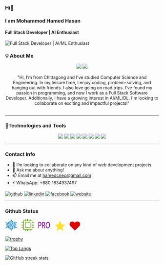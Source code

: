 ### Hi👋
### I am Mohammod Hamed Hasan
#### Full Stack Developer | AI Enthusiast
![Full Stack Developer | AI/ML Enthusiast](https://res.cloudinary.com/df5utoo6u/image/upload/v1741798893/cover_zway8x.jpg)

### 💡 About Me

<p align="center">
  <img src="https://img.shields.io/badge/Location-Chittagong-blue?style=flat&logo=location-pin&logoColor=white" />
  <img src="https://img.shields.io/badge/Field-Software%20Engineering-green?style=flat&logo=school&logoColor=white" />
  <br><br>
  "Hi, I’m from Chittagong and I've studied Computer Science and Engineering. In my leisure time, I enjoy coding, problem-solving, and hanging out with friends. I also love going on road trips. I’ve found my passion in programming, and now I work as a Full Stack Software Developer. Additionally, I have a growing interest in AI/ML/DL. I'm looking to collaborate on exciting and impactful projects!"
  <br><br>
</p>

---

### 🚀Technologies and Tools

<p align="center">
  <img src="https://img.shields.io/badge/JavaScript-F7DF1E?style=flat&logo=javascript&logoColor=black" />
  <img src="https://img.shields.io/badge/TypeScript-3178C6?style=flat&logo=typescript&logoColor=white" />
  <img src="https://img.shields.io/badge/React-61DAFB?style=flat&logo=react&logoColor=black" />
  <img src="https://img.shields.io/badge/Node.js-339933?style=flat&logo=node.js&logoColor=white" />
  <img src="https://img.shields.io/badge/Express.js-000000?style=flat&logo=express&logoColor=white" />
  <img src="https://img.shields.io/badge/MongoDB-47A248?style=flat&logo=mongodb&logoColor=white" />
  <img src="https://img.shields.io/badge/MySQL-4479A1?style=flat&logo=mysql&logoColor=white" />
  <img src="https://img.shields.io/badge/Machine%20Learning-FF6F00?style=flat&logo=python&logoColor=white" />
</p>

---

### Contact Info
- 👯 I’m looking to collaborate on any kind of web development projects 
- 💬 Ask me about anything!
- 📫 Email me at hamedcnec@gmail.com 
- ⚡ WhatsApp: +880 1834937497
  
[<img src='https://cdn.jsdelivr.net/npm/simple-icons@3.0.1/icons/github.svg' alt='github' height='40'>](https://github.com/Hamed18)  [<img src='https://cdn.jsdelivr.net/npm/simple-icons@3.0.1/icons/linkedin.svg' alt='linkedin' height='40'>](https://www.linkedin.com/in/https://www.linkedin.com/in/hamed-ctg//)  [<img src='https://cdn.jsdelivr.net/npm/simple-icons@3.0.1/icons/facebook.svg' alt='facebook' height='40'>](https://www.facebook.com/https://www.facebook.com/profile.php?id=100071972022937)  [<img src='https://cdn.jsdelivr.net/npm/simple-icons@3.0.1/icons/icloud.svg' alt='website' height='40'>]()  

---

### Github Status

<a href='https://archiveprogram.github.com/'><img src='https://raw.githubusercontent.com/acervenky/animated-github-badges/master/assets/acbadge.gif' width='40' height='40'></a> <a href='https://docs.github.com/en/developers'><img src='https://raw.githubusercontent.com/acervenky/animated-github-badges/master/assets/devbadge.gif' width='40' height='40'></a> <a href='https://github.com/pricing'><img src='https://raw.githubusercontent.com/acervenky/animated-github-badges/master/assets/pro.gif' width='40' height='40'></a> <a href='https://stars.github.com/'><img src='https://raw.githubusercontent.com/acervenky/animated-github-badges/master/assets/starbadge.gif' width='35' height='35'></a> <a href='https://docs.github.com/en/github/supporting-the-open-source-community-with-github-sponsors'><img src='https://raw.githubusercontent.com/acervenky/animated-github-badges/master/assets/sponsorbadge.gif' width='35' height='35'></a> 

[![trophy](https://github-profile-trophy.vercel.app/?username=Hamed18)](https://github.com/ryo-ma/github-profile-trophy)

[![Top Langs](https://github-readme-stats.vercel.app/api/top-langs/?username=Hamed18)](https://github.com/anuraghazra/github-readme-stats)

![GitHub streak stats](https://streak-stats.demolab.com/?user=Hamed18)  


